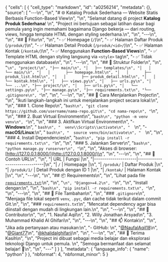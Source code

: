 {
 "cells": [
  {
   "cell_type": "markdown",
   "id": "a0256214",
   "metadata": {},
   "source": [
    "---\n",
    "\n",
    "# 🌐 Katalog Produk Sederhana — Website Statis Berbasis Function-Based View\n",
    "\n",
    "Selamat datang di project **Katalog Produk Sederhana**!  \n",
    "Project ini bertujuan sebagai latihan dasar bagi pemula yang ingin memahami bagaimana Django bekerja — dari routing, views, hingga template HTML dengan styling sederhana.\n",
    "\n",
    "---\n",
    "\n",
    "## 🎯 Fitur\n",
    "\n",
    "- ✅ Homepage (`/`)\n",
    "- ✅ Halaman Daftar Produk (`/produk/`)\n",
    "- ✅ Halaman Detail Produk (`/produk/<id>/`)\n",
    "- ✅ Halaman Kontak (`/kontak/`)\n",
    "- ✅ Menggunakan **Function-Based Views**\n",
    "- ✅ Template HTML dengan styling langsung via `<style>` tag\n",
    "- ✅ Tidak menggunakan database\n",
    "\n",
    "---\n",
    "\n",
    "## 📁 Struktur Folder\n",
    "\n",
    "```\n",
    "project/\n",
    "├── main/\n",
    "│   ├── templates/\n",
    "│   │   └── main/\n",
    "│   │       ├── homepage.html\n",
    "│   │       ├── produk_list.html\n",
    "│   │       ├── produk_detail.html\n",
    "│   │       └── kontak.html\n",
    "│   ├── views.py\n",
    "│   ├── urls.py\n",
    "│   └── ...\n",
    "├── project/\n",
    "│   ├── urls.py\n",
    "│   └── settings.py\n",
    "├── manage.py\n",
    "├── requirements.txt\n",
    "└── .gitignore\n",
    "```\n",
    "\n",
    "---\n",
    "\n",
    "## 🚀 Cara Menjalankan Project\n",
    "\n",
    "Ikuti langkah-langkah ini untuk menjalankan project secara lokal:\n",
    "\n",
    "### 1. Clone Repo\n",
    "```bash\n",
    "git clone https://github.com/username/nama-repo.git\n",
    "cd nama-repo\n",
    "```\n",
    "\n",
    "### 2. Buat Virtual Environment\n",
    "```bash\n",
    "python -m venv venv\n",
    "```\n",
    "\n",
    "### 3. Aktifkan Virtual Environment\n",
    "- **Windows**:\n",
    "  ```bash\n",
    "  venv\\Scripts\\activate\n",
    "  ```\n",
    "- **macOS/Linux**:\n",
    "  ```bash\n",
    "  source venv/bin/activate\n",
    "  ```\n",
    "\n",
    "### 4. Install Dependencies\n",
    "```bash\n",
    "pip install -r requirements.txt\n",
    "```\n",
    "\n",
    "### 5. Jalankan Server\n",
    "```bash\n",
    "python manage.py runserver\n",
    "```\n",
    "\n",
    "Akses di browser: [http://127.0.0.1:8000/](http://127.0.0.1:8000/)\n",
    "\n",
    "---\n",
    "\n",
    "## 🧾 Contoh URL\n",
    "\n",
    "| URL                 | Fungsi                        |\n",
    "|---------------------|-------------------------------|\n",
    "| `/`                 | Homepage                      |\n",
    "| `/produk/`          | Daftar Produk                 |\n",
    "| `/produk/1/`        | Detail Produk dengan ID 1     |\n",
    "| `/kontak/`          | Halaman Kontak                |\n",
    "\n",
    "---\n",
    "\n",
    "## 📦 Requirements\n",
    "\n",
    "Lihat pada file [`requirements.txt`](./requirements.txt):\n",
    "\n",
    "```\n",
    "Django>=4.2\n",
    "```\n",
    "\n",
    "Install dengan:\n",
    "\n",
    "```bash\n",
    "pip install -r requirements.txt\n",
    "```\n",
    "\n",
    "---\n",
    "\n",
    "## 📄 File Tambahan\n",
    "\n",
    "### `.gitignore`\n",
    "Menjaga file lokal seperti `venv`, `.pyc`, dan cache tidak terikut dalam commit Git.\n",
    "\n",
    "### `requirements.txt`\n",
    "Mencatat dependency agar bisa diinstall dengan mudah di lingkungan lain.\n",
    "\n",
    "---\n",
    "\n",
    "## 🤝 Contributor\n",
    "\n",
    "1. Naufal Aqil\n",
    "2. Willy Jonathan Arsyad\n",
    "3. Muhammad Khalid Al Ghifari\n",
    "\n",
    "---\n",
    "\n",
    "## 📫 Kontak\n",
    "\n",
    "Jika ada pertanyaan atau masukan:\n",
    "- GitHub: \n",
    "[@NaufalAqil18](https://github.com/username)\n",
    "[@Giant77](https://github.com/username)\n",
    "[@khalidalghifarii](https://github.com/username)\n",
    "\n",
    "---\n",
    "\n",
    "## 🧡 Terima Kasih\n",
    "\n",
    "Project ini dibuat sebagai media belajar dan eksplorasi teknologi Django untuk pemula.  \n",
    "Semoga bermanfaat dan selamat belajar! 🚀\n",
    "\n",
    "---"
   ]
  }
 ],
 "metadata": {
  "language_info": {
   "name": "python"
  }
 },
 "nbformat": 4,
 "nbformat_minor": 5
}
